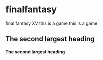 # finalfantasy
final fantasy XV
this is a game
this is a game
## The second largest heading
#### The second largest heading
